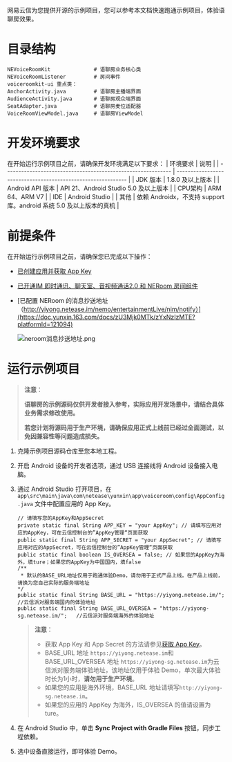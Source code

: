 网易云信为您提供开源的示例项目，您可以参考本文档快速跑通示例项目，体验语聊房效果。
# 目录结构


```
NEVoiceRoomKit              # 语聊房业务核心类
NEVoiceRoomListener         # 房间事件
voiceroomkit-ui 重点类：
AnchorActivity.java         # 语聊房主播端界面
AudienceActivity.java       # 语聊房观众端界面
SeatAdapter.java            # 语聊房麦位适配器
VoiceRoomViewModel.java     # 语聊房ViewModel
```


# 开发环境要求
在开始运行示例项目之前，请确保开发环境满足以下要求：
| 环境要求                                                        | 说明                                                      |
| ------------------------------------------------------------ | ------------------------------------------------------------ |
|  JDK 版本  |  1.8.0 及以上版本   |
|  Android API 版本 | API 21、Android Studio 5.0 及以上版本   |
| CPU架构 | ARM 64、ARM V7   |
| IDE | Android Studio  |
| 其他 |  依赖 Androidx，不支持 support 库。android 系统 5.0 及以上版本的真机 |

# 前提条件

在开始运行示例项目之前，请确保您已完成以下操作：
- <a href="https://doc.yunxin.163.com/console/docs/TIzMDE4NTA?platform=console" target="_blank">已创建应用并获取 App Key</a>
- <a href="https://doc.yunxin.163.com/group-voice-room/docs/TgwODc0MTM?platform=android" target="_blank">已开通IM 即时通讯、聊天室、音视频通话2.0 和 NERoom 房间组件</a>
- [已配置 NERoom 的消息抄送地址（http://yiyong.netease.im/nemo/entertainmentLive/nim/notify）](https://doc.yunxin.163.com/docs/zU3Mjk0MTk/zYxNzIzMTE?platformId=121094)

    ![neroom消息抄送地址.png](https://yx-web-nosdn.netease.im/common/8cd222db079b0bbe16b3b246be350268/neroom消息抄送地址.png)

# 运行示例项目

> **注意**：
>
>**语聊房的示例源码仅供开发者接入参考，实际应用开发场景中，请结合具体业务需求修改使用。**
>
>**若您计划将源码用于生产环境，请确保应用正式上线前已经过全面测试，以免因兼容性等问题造成损失。**

1. 克隆示例项目源码仓库至您本地工程。
2. 开启 Android 设备的开发者选项，通过 USB 连接线将 Android 设备接入电脑。
3. 通过 Android Studio 打开项目，在 ` app\src\main\java\com\netease\yunxin\app\voiceroom\config\AppConfig.java ` 文件中配置应用的 App Key。    

    

    ```
    // 请填写您的AppKey和AppSecret
    private static final String APP_KEY = "your AppKey"; // 请填写应用对应的AppKey，可在云信控制台的”AppKey管理“页面获取
    public static final String APP_SECRET = "your AppSecret"; // 请填写应用对应的AppSecret，可在云信控制台的”AppKey管理“页面获取
    public static final boolean IS_OVERSEA = false; // 如果您的AppKey为海外，填ture；如果您的AppKey为中国国内，填false
    /**
     * 默认的BASE_URL地址仅用于跑通体验Demo，请勿用于正式产品上线。在产品上线前，请换为您自己实际的服务端地址
    */
    public static final String BASE_URL = "https://yiyong.netease.im/";   //云信派对服务端国内的体验地址
    public static final String BASE_URL_OVERSEA = "https://yiyong-sg.netease.im/";   //云信派对服务端海外的体验地址
     ```

    > **注意**：
    >- 获取 App Key 和 App Secret 的方法请参见<a href="https://doc.yunxin.163.com/console/docs/TIzMDE4NTA?platform=console#获取-appkey" target="_blank">获取 App Key</a>。
    >- BASE_URL 地址 `https://yiyong.netease.im`和BASE_URL_OVERSEA 地址 `https://yiyong-sg.netease.im`为云信派对服务端体验地址，该地址仅用于体验 Demo，单次最大体验时长为1小时，**请勿用于生产环境**。
    >- 如果您的应用是海外环境，BASE_URL 地址请填写`http://yiyong-sg.netease.im`。
    >- 如果您的应用的 AppKey 为海外，IS_OVERSEA 的值请设置为 ture。
    


4. 在 Android Studio 中，单击 **Sync Project with Gradle Files** 按钮，同步工程依赖。
5. 选中设备直接运行，即可体验 Demo。



